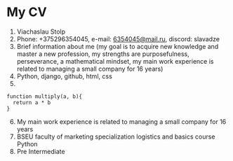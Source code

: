 # My CV
1. Viachaslau Stolp
2. Phone: +375296354045, e-mail: 6354045@mail.ru, discord: slavadze
3. Brief information about me (my goal is to acquire new knowledge and master a new profession, my strengths are purposefulness, perseverance, a mathematical mindset, my main work experience is related to managing a small company for 16 years)
4. Python, django, github, html, css
5. 
```
function multiply(a, b){
  return a * b
}
```
6. My main work experience is related to managing a small company for 16 years
7. BSEU faculty of marketing specialization logistics and basics course Python
8. Pre Intermediate